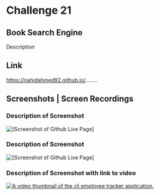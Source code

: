 # Challenge 21

## Book Search Engine

Description

## Link

https://nahidahmed92.github.io/........

## Screenshots | Screen Recordings

### Description of Screenshot

![[Screenshot of Github Live Page]](assets/images/)

### Description of Screenshot

![[Screenshot of Github Live Page]](assets/images/)

### Description of Screenshot with link to video

[![A video thumbnail of the cli employee tracker application.](./Challenge17-Social-Network-API/assets/social-network-api.png)](https://drive.google.com/file/d/1tO4HogpPq00Ar0ugz3v9e7IyEqdYrKpA/view?usp=sharing)
